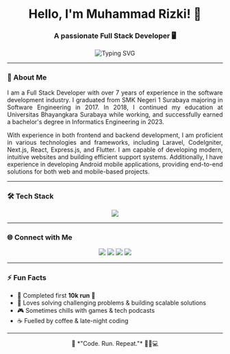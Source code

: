 <h1 align="center">Hello, I'm Muhammad Rizki! 👋</h1>
<h3 align="center">A passionate Full Stack Developer 🖥️</h3>

<p align="center">
  <img src="https://readme-typing-svg.herokuapp.com?font=Fira+Code&weight=500&size=22&pause=1000&color=00FFAA&center=true&vCenter=true&width=435&lines=Full+Stack+Developer;Frontend+%7C+Backend" alt="Typing SVG" />
</p>

---

### 🚀 About Me

<p align="justify">
I am a Full Stack Developer with over 7 years of experience in the software development industry. I graduated from SMK Negeri 1 Surabaya majoring in Software Engineering in 2017. In 2018, I continued my education at Universitas Bhayangkara Surabaya while working, and successfully earned a bachelor's degree in Informatics Engineering in 2023.
</p>
<p align="justify">
With experience in both frontend and backend development, I am proficient in various technologies and frameworks, including Laravel, CodeIgniter, Next.js, React, Express.js, and Flutter. I am capable of developing modern, intuitive websites and building efficient support systems. Additionally, I have experience in developing Android mobile applications, providing end-to-end solutions for both web and mobile-based projects.
</p>

---

### 🛠️ Tech Stack
<p align="center">
  <img src="https://skillicons.dev/icons?i=nextjs,ts,react,laravel,php,js,express,bootstrap,flutter,tailwind,git,linux,vscode" />
</p>

---

### 🌐 Connect with Me
<p align="center">
  <a href="https://www.linkedin.com/in/muhammad-rizki-0998/" target="_blank"><img src="https://img.shields.io/badge/LinkedIn-0077B5?style=for-the-badge&logo=linkedin&logoColor=white" /></a>
  <a href="mailto:muhammadrizkinur37@gmail.com" target="_blank"><img src="https://img.shields.io/badge/Email-D14836?style=for-the-badge&logo=gmail&logoColor=white" /></a>
  <a href="https://github.com/mrizkinm" target="_blank"><img src="https://img.shields.io/badge/GitHub-171515?style=for-the-badge&logo=github&logoColor=white" /></a>
  <a href="https://mrizkinm.github.io" target="_blank"><img src="https://img.shields.io/badge/Website-28a745?style=for-the-badge&logo=githubpages&logoColor=white" /></a>
</p>

---

### ⚡ Fun Facts
- 🥇 Completed first **10k run** 🎉  
- 🧠 Loves solving challenging problems & building scalable solutions  
- 🎮 Sometimes chills with games & tech podcasts  
- ☕ Fuelled by coffee & late-night coding  

---

<p align="center">
  🚀 *"Code. Run. Repeat."* 🏃‍♂️💻
</p>